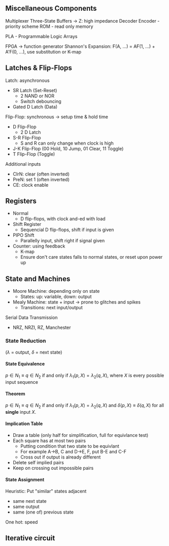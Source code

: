 
## Miscellaneous Components

Multiplexer
Three-State Buffers -> Z: high impedance
Decoder
Encoder - priority scheme
ROM - read only memory

PLA - Programmable Logic Arrays

FPGA -> function generator
Shannon's Expansion: F(A, ...) = AF(1, ...) + A'F(0, ...), use substitution or K-map

## Latches & Flip-Flops

Latch: asynchronous
- SR Latch (Set-Reset)
  - 2 NAND or NOR
  - Switch debouncing
- Gated D Latch (Data)

Flip-Flop: synchronous -> setup time & hold time
- D Flip-Flop
  - 2 D Latch
- S-R Flip-Flop
  - S and R can only change when clock is high
- J-K Flip-Flop (00 Hold, 10 Jump, 01 Clear, 11 Toggle)
- T Flip-Flop (Toggle)

Additional inputs
- ClrN: clear (often inverted)
- PreN: set 1 (often inverted)
- CE: clock enable

## Registers
- Normal
  - D flip-flops, with clock and-ed with load
- Shift Register
  - Sequencial D flip-flops, shift if input is given
- PIPO Shift
  - Parallelly input, shift right if signal given
- Counter: using feedback 
  - K-map
  - Ensure don't care states falls to normal states, or reset upon power up

## State and Machines
 - Moore Machine: depending only on state
   - States: up: variable, down: output
 - Mealy Machine: state + input -> prone to glitches and spikes
   - Transitions: next input/output

Serial Data Transmission
 - NRZ, NRZI, RZ, Manchester

### State Reduction
($\lambda$ = output, $\delta$ = next state)

#### State Equivalence  
$p \in N_1 \equiv q \in N_2$ if and only if $λ_1(p, X) = λ_2(q,X)$, where $X$ is every possible input sequence 

#### Theorem
$p \in N_1 \equiv q \in N_2$ if and only if $λ_1(p, X) = λ_2(q,X)$ and $δ(p,X) \equiv δ(q,X)$ for all **single** input $X$.

#### Implication Table
- Draw a table (only half for simplification, full for equivlance test)
- Each square has at most two pairs
  - Putting condition that two state to be equivlant
  - For example A->B, C and D->E, F, put B-E and C-F
  - Cross out if output is already different
- Delete self implied pairs
- Keep on crossing out impossible pairs

#### State Assignment
Heuristic: Put "similar" states adjacent
 - same next state
 - same output
 - same (one of) previous state

One hot: speed

## Iterative circuit
